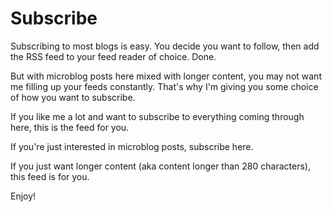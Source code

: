# Subscribe

Subscribing to most blogs is easy. You decide you want to follow, then add the RSS feed to your feed reader of choice. Done. 

But with microblog posts here mixed with longer content, you may not want me filling up your feeds constantly. That's why I'm giving you some choice of how you want to subscribe.

If you like me a lot and want to subscribe to everything coming through here, this is the feed for you.

If you're just interested in microblog posts, subscribe here.

If you just want longer content (aka content longer than 280 characters), this feed is for you. 

Enjoy!